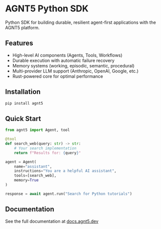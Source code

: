 # AGNT5 Python SDK

Python SDK for building durable, resilient agent-first applications with the AGNT5 platform.

## Features

- High-level AI components (Agents, Tools, Workflows)
- Durable execution with automatic failure recovery
- Memory systems (working, episodic, semantic, procedural)
- Multi-provider LLM support (Anthropic, OpenAI, Google, etc.)
- Rust-powered core for optimal performance

## Installation

```bash
pip install agnt5
```

## Quick Start

```python
from agnt5 import Agent, tool

@tool
def search_web(query: str) -> str:
    # Your search implementation
    return f"Results for: {query}"

agent = Agent(
    name="assistant",
    instructions="You are a helpful AI assistant",
    tools=[search_web],
    memory=True
)

response = await agent.run("Search for Python tutorials")
```

## Documentation

See the full documentation at [docs.agnt5.dev](https://docs.agnt5.dev)
